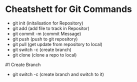 # Cheatshett for Git Commands

- git init (initalisation for Repository)
- git add (add file to track in Repositor)
- git commit -m (commit Message)
- git push (push to git repository)
- git pull (get update from repository to local)
- git switch -c (create branch)
- git clone (clone a repo to local)

#1 Create Branch

- git switch -c (create branch and switch to it)
